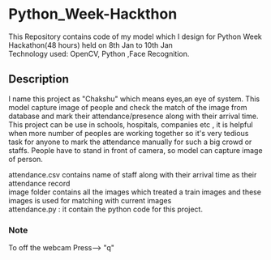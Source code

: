 # Python_Week-Hackthon
This Repository contains code of my model which I design for Python Week Hackathon(48 hours) held on 8th Jan to 10th Jan <br>
Technology used: OpenCV, Python ,Face Recognition.


## Description
I name this project as "Chakshu" which means eyes,an eye of system.
This model capture image of people and check the match of the image from database and mark their attendance/presence along with their arrival time.
This project can be use in schools, hospitals, companies etc , it is helpful when more number of peoples are working together so it's very tedious task for anyone to mark the attendance manually for such a big crowd or staffs.
People have to stand in front of camera, so model can capture image of person.<br>

attendance.csv contains  name of staff along with their arrival time as their attendance record <br>
image folder contains all the images which treated a train images and these images is used for matching with current images <br>
attendance.py : it contain the python code for this project. <br>

### Note
To off the webcam Press--> "q" 
